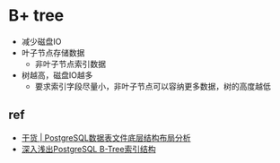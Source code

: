 # B+ tree
+ 减少磁盘IO
+ 叶子节点存储数据
    + 非叶子节点索引数据
+ 树越高，磁盘IO越多
    + 要求索引字段尽量小，非叶子节点可以容纳更多数据，树的高度越低

## ref
+ [干货 | PostgreSQL数据表文件底层结构布局分析](https://zhuanlan.zhihu.com/p/471815579)
+ [深入浅出PostgreSQL B-Tree索引结构](https://developer.aliyun.com/article/53701)